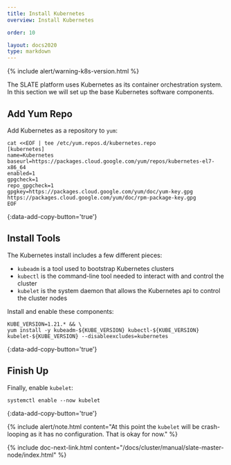 ```yaml
---
title: Install Kubernetes
overview: Install Kubernetes

order: 10  

layout: docs2020
type: markdown
---
```


{% include alert/warning-k8s-version.html %}

The SLATE platform uses Kubernetes as its container orchestration system. In this section we will set up the base Kubernetes software components.

## Add Yum Repo

Add Kubernetes as a repository to `yum`:

```shell
cat <<EOF | tee /etc/yum.repos.d/kubernetes.repo
[kubernetes]
name=Kubernetes
baseurl=https://packages.cloud.google.com/yum/repos/kubernetes-el7-x86_64
enabled=1
gpgcheck=1
repo_gpgcheck=1
gpgkey=https://packages.cloud.google.com/yum/doc/yum-key.gpg https://packages.cloud.google.com/yum/doc/rpm-package-key.gpg
EOF
```
{:data-add-copy-button='true'}

## Install Tools

The Kubernetes install includes a few different pieces: 
* `kubeadm` is a tool used to bootstrap Kubernetes clusters
* `kubectl` is the command-line tool needed to interact with and control the cluster
* `kubelet` is the system daemon that allows the Kubernetes api to control the cluster nodes

Install and enable these components:

```shell
KUBE_VERSION=1.21.* && \
yum install -y kubeadm-${KUBE_VERSION} kubectl-${KUBE_VERSION} kubelet-${KUBE_VERSION} --disableexcludes=kubernetes
```
{:data-add-copy-button='true'}

## Finish Up

Finally, enable `kubelet`:

```shell
systemctl enable --now kubelet
```
{:data-add-copy-button='true'}

{% include alert/note.html content="At this point the `kubelet` will be crash-looping as it has no configuration. That is okay for now." %}

{% include doc-next-link.html content="/docs/cluster/manual/slate-master-node/index.html" %}
